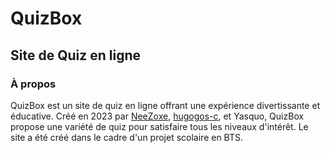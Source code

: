 # QuizBox

## Site de Quiz en ligne

### À propos

QuizBox est un site de quiz en ligne offrant une expérience divertissante et éducative. Créé en 2023 par [NeeZoxe](https://github.com/NeeZoxe), [hugogos-c](https://github.com/hugogos-c), et Yasquo, QuizBox propose une variété de quiz pour satisfaire tous les niveaux d'intérêt. Le site a été créé dans le cadre d'un projet scolaire en BTS.
